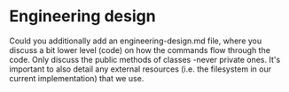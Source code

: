 # Engineering design

Could you additionally add an engineering-design.md file, 
where you discuss a bit lower level (code) on how the commands flow through the code. 
Only discuss the public methods of classes -never private ones. 
It's important to also detail any external resources 
(i.e. the filesystem in our current implementation) that we use.